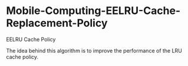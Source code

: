 # Mobile-Computing-EELRU-Cache-Replacement-Policy
EELRU Cache Policy

The idea behind this algorithm is to improve the performance of the LRU cache policy.
